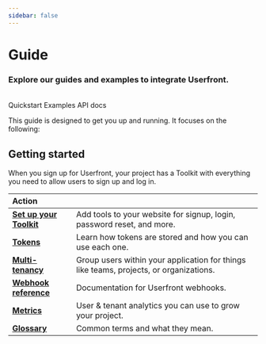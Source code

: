 ```yaml
---
sidebar: false
---
```


# Guide

### Explore our guides and examples to integrate Userfront.

<br>
<router-link :to="{ path: '/guide/quickstart.html' }" class="el-button el-button--primary" style="min-width: 120px">Quickstart
</router-link>
<router-link :to="{ path: '/examples/' }" class="el-button el-button--primary" style="min-width: 120px">Examples</router-link>
<router-link :to="{ path: '/docs/api.html' }" class="el-button el-button--primary" style="min-width: 120px">API docs</router-link>

This guide is designed to get you up and running. It focuses on the following:

<!-- ### Userfront features

- Toolkit
- Build your own forms
- Activating your account
- Import or export users

### Reference materials

- Core JS library
- Webhooks
- Glossary of terms

### General learning

- JWT (JSON Web Tokens)
- Multi-tenancy
- Metrics -->

## Getting started

When you sign up for Userfront, your project has a Toolkit with everything you need to allow users to sign up and log in.

| Action                                         |                                                                                        |
| :--------------------------------------------- | -------------------------------------------------------------------------------------- |
| [**Set up your Toolkit**](/guide/toolkit/)     | Add tools to your website for signup, login, password reset, and more.                 |
| [**Tokens**](/guide/token-flow.html)           | Learn how tokens are stored and how you can use each one.                              |
| [**Multi-tenancy**](/guide/multi-tenancy.html) | Group users within your application for things like teams, projects, or organizations. |
| [**Webhook reference**](/docs/webhooks.html)   | Documentation for Userfront webhooks.                                                  |
| [**Metrics**](/guide/cohort-analysis.html)     | User & tenant analytics you can use to grow your project.                              |
| [**Glossary**](/guide/glossary.html)           | Common terms and what they mean.                                                       |

<!-- | [**Security**](/security.html)                        | Understand the built-in best practices that protect your data.                                              | -->
